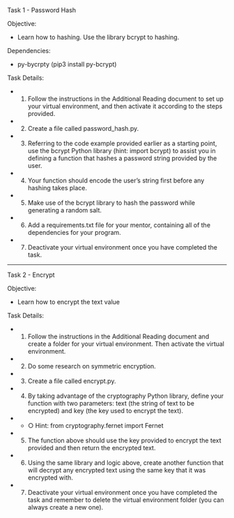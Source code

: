 Task 1 - Password Hash

Objective: 
+ Learn how to hashing. Use the library bcrypt to hashing.

Dependencies:
+ py-bycrpty (pip3 install py-bcrypt)

Task Details:

+ 1. Follow the instructions in the Additional Reading document to set up your
virtual environment, and then activate it according to the steps provided.
+ 2. Create a file called password_hash.py.
+ 3. Referring to the code example provided earlier as a starting point, use the
bcrypt Python library (hint: import bcrypt) to assist you in defining a
function that hashes a password string provided by the user.
+ 4. Your function should encode the user’s string first before any hashing takes
place.
+ 5. Make use of the bcrypt library to hash the password while generating a
random salt.
+ 6. Add a requirements.txt file for your mentor, containing all of the
dependencies for your program.
+ 7. Deactivate your virtual environment once you have completed the task.

---

Task 2 - Encrypt 

Objective: 
+ Learn how to encrypt the text value

Task Details:

+ 1. Follow the instructions in the Additional Reading document and create a
folder for your virtual environment. Then activate the virtual environment.
+ 2. Do some research on symmetric encryption.
+ 3. Create a file called encrypt.py.
+ 4. By taking advantage of the cryptography Python library, define your
function with two parameters: text (the string of text to be encrypted) and
key (the key used to encrypt the text).
+ + ○ Hint: from cryptography.fernet import Fernet
+ 5. The function above should use the key provided to encrypt the text
provided and then return the encrypted text.
+ 6. Using the same library and logic above, create another function that will
decrypt any encrypted text using the same key that it was encrypted with.
+ 7. Deactivate your virtual environment once you have completed the task and
remember to delete the virtual environment folder (you can always create a
new one).

